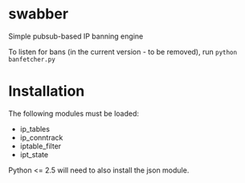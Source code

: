 swabber
=======

Simple pubsub-based IP banning engine

To listen for bans (in the current version - to be removed), run <code>python banfetcher.py</code>

Installation
======

The following modules must be loaded:
* ip_tables
* ip_conntrack
* iptable_filter
* ipt_state

Python <= 2.5 will need to also install the json module.
